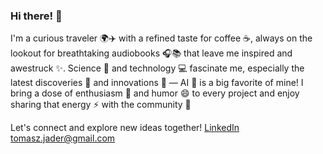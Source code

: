### Hi there! 👋

I'm a curious traveler 🌍✈️ with a refined taste for coffee ☕, always on the lookout for breathtaking audiobooks 🎧📚 that leave me inspired and awestruck ✨. Science 🔬 and technology 💻 fascinate me, especially the latest discoveries 🌟 and innovations 🚀 — AI 🤖 is a big favorite of mine! I bring a dose of enthusiasm 🎉 and humor 😄 to every project and enjoy sharing that energy ⚡ with the community 🤝

Let's connect and explore new ideas together!
[LinkedIn](https://www.linkedin.com/in/tomasz-j%C4%85der-a25427200)  [tomasz.jader@gmail.com](mailto:tomasz.jader@gmail.com)
